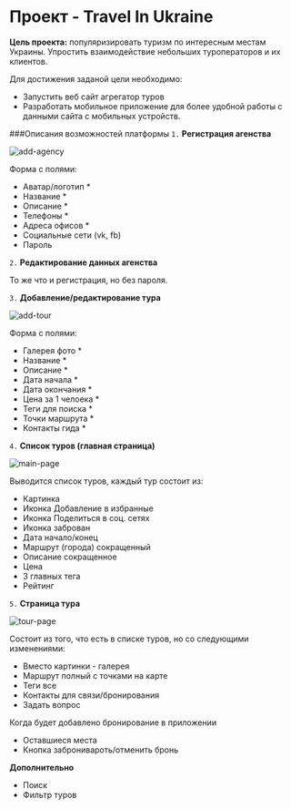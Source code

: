 # Проект - Travel In Ukraine

**Цель проекта:** популяризировать туризм по 
интересным местам Украины. Упростить взаимодействие 
небольших туроператоров и их клиентов.

Для достижения заданой цели необходимо:
- Запустить веб сайт агрегатор туров
- Разработать мобильное приложение для более удобной работы
с данными сайта с мобильных устройств.

###Описания возможностей платформы
`1.` **Регистрация агенства**

![add-agency](https://github.com/coder4u/travel-in-ukraine/blob/master/roadmap_assets/add-agency.png)

Форма с полями:
- Аватар/логотип *
- Название *
- Описание *
- Телефоны *
- Адреса офисов *
- Социальные сети (vk, fb)
- Пароль


`2.` **Редактирование данных агенства**

То же что и регистрация, но без пароля.

`3.` **Добавление/редактирование тура**

![add-tour](https://github.com/coder4u/travel-in-ukraine/blob/master/roadmap_assets/add-tour.png)

Форма с полями:
- Галерея фото *
- Название *
- Описание *
- Дата начала *
- Дата окончания *
- Цена за 1 челоека *
- Теги для поиска *
- Точки маршрута *
- Контакты гида *

`4.` **Список туров (главная страница)**

![main-page](https://github.com/coder4u/travel-in-ukraine/blob/master/roadmap_assets/main-page.png)

Выводится список туров, каждый тур состоит из:
- Картинка
- Иконка Добавление в избранные
- Иконка Поделиться в соц. сетях
- Иконка заброван
- Дата начало/конец
- Маршрут (города) сокращенный
- Описание сокращенное
- Цена
- 3 главных тега
- Рейтинг

`5.` **Страница тура**

![tour-page](https://github.com/coder4u/travel-in-ukraine/blob/master/roadmap_assets/tour-page.png)

Состоит из того, что есть в списке туров, но со 
следующими изменениями:
- Вместо картинки - галерея
- Маршрут полный с точками на карте
- Теги все
- Контакты для связи/бронирования
- Задать вопрос

Когда будет добавлено бронирование в приложении
- Оставшиеся места
- Кнопка забронивароть/отменить бронь


**Дополнительно**
- Поиск
- Фильтр туров

